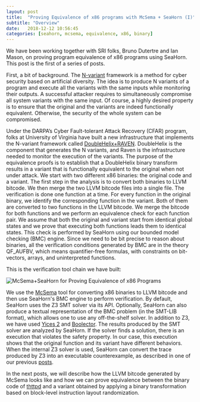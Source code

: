 ```yaml
---
layout: post
title:  "Proving Equivalence of x86 programs with McSema + SeaHorn (I)"
subtitle: "Overview"
date:   2018-12-12 10:56:45
categories: [seahorn, mcsema, equivalence, x86, binary]
---
```


We have been working together with SRI folks, Bruno Dutertre and Ian
Mason, on proving program equivalence of x86 programs using
SeaHorn. This post is the first of a series of posts. 

First, a bit of
background. The [N-variant](http://www.cs.virginia.edu/nvariant/)
framework is a method for cyber security based on artificial
diversity. The idea is to produce N variants of a program and execute
all the variants with the same inputs while monitoring their outputs.
A successful attacker requires to simultaneously compromise all system
variants with the same input. Of course, a highly desired property is
to ensure that the original and the variants are indeed functionally
equivalent. Otherwise, the security of the whole system can be
compromised.

Under the DARPA’s Cyber Fault-tolerant Attack Recovery (CFAR) program,
folks at University of Virginia have built a new infrastructure that
implements the N-variant framework
called
[DoubleHelix+RAVEN](https://forrest.biodesign.asu.edu/data/publications/2017-cfar-ornl.pdf). 
DoubleHelix is the component that generates the N variants, and Raven
is the infrastructure needed to monitor the execution of the variants.
The purpose of the equivalence proofs is to establish that a
DoubleHelix binary transform results in a variant that is functionally
equivalent to the original when not under attack.  We start with two
different x86 binaries: the original code and a variant. The first
step in the analysis is to convert both binaries to LLVM bitcode. We
then merge the two LLVM bitcode files into a single file. The
verification is done one function at a time. For every function in the
original binary, we identify the corresponding function in the
variant. Both of them are converted to two functions in the LLVM
bitcode. We merge the bitcode for both functions and we perform an
equivalence check for each function pair. We assume that both the
original and variant start from identical global states and we prove
that executing both functions leads them to identical states. This
check is performed by SeaHorn using our bounded model checking (BMC)
engine. Since we need to be bit precise to reason about binaries, all
the verification conditions generated by BMC are in the theory
QF_AUFBV, which means quantifier-free formulas, with constraints on
bit-vectors, arrays, and uninterpreted functions.

This is the verification tool chain we have built:

![McSema+SeaHorn for Proving Equivalence of x86 Programs](http://seahorn.github.io/images/equiv-seahorn-tool.png)

We use
the
[McSema](https://www.trailofbits.com/research-and-development/mcsema/)
tool for converting x86 binaries to LLVM bitcode and then use
SeaHorn's BMC engine to perform verification. By default, SeaHorn uses
the Z3 SMT solver via its API. Optionally, SeaHorn can also produce a
textual representation of the BMC problem (in the SMT-LIB format),
which allows one to use any off-the-shelf solver. In addition to Z3,
we have used [Yices 2](http://yices.csl.sri.com)
and [Boolector](https://boolector.github.io/). The results produced by
the SMT solver are analyzed by SeaHorn. If the solver finds a
solution, there is an execution that violates the safety property. In
our case, this execution shows that the original function and its
variant have different behaviors. When the internal Z3 solver is used,
SeaHorn can convert the trace produced by Z3 into an executable
counterexample, as described in one of our
previous
[posts](http://seahorn.github.io/seahorn/cex/validation/2016/10/16/cex-validation.html).

In the next posts, we will describe how the LLVM bitcode generated by
McSema looks like and how we can prove equivalence between the binary
code of [thttpd](https://acme.com/software/thttpd/) and a variant
obtained by applying a binary transformation based on block-level
instruction layout randomization.




